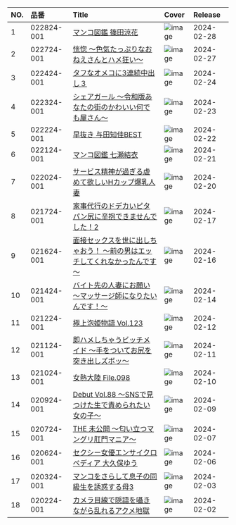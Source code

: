 |NO.|品番|Title|Cover|Release|
|:---|:---|:---|:---|:---|
1|022824-001|[マンコ図鑑 篠田涼花](https://www.avmoive.top/index.php/archives/35162/)|![image](https://www.caribbeancom.com/moviepages/022824-001/images/l_l.jpg)|2024-02-28
2|022724-001|[恍惚 ～色気たっぷりなおねえさんとハメ狂い～](https://www.avmoive.top/index.php/archives/35004/)|![image](https://www.caribbeancom.com/moviepages/022724-001/images/l_l.jpg)|2024-02-27
3|022424-001|[タフなオメコに3連続中出し３](https://www.avmoive.top/index.php/archives/35005/)|![image](https://www.caribbeancom.com/moviepages/022424-001/images/l_l.jpg)|2024-02-24
4|022324-001|[シェアガール ～令和版あなたの街のかわいい何でも屋さん～](https://www.avmoive.top/index.php/archives/35006/)|![image](https://www.caribbeancom.com/moviepages/022324-001/images/l_l.jpg)|2024-02-23
5|022224-001|[早抜き 与田知佳BEST](https://www.avmoive.top/index.php/archives/35007/)|![image](https://www.caribbeancom.com/moviepages/022224-001/images/l_l.jpg)|2024-02-22
6|022124-001|[マンコ図鑑 七瀬結衣](https://www.avmoive.top/index.php/archives/35163/)|![image](https://www.caribbeancom.com/moviepages/022124-001/images/l_l.jpg)|2024-02-21
7|022024-001|[サービス精神が過ぎる虐めて欲しいHカップ爆乳人妻](https://www.avmoive.top/index.php/archives/35008/)|![image](https://www.caribbeancom.com/moviepages/022024-001/images/l_l.jpg)|2024-02-20
8|021724-001|[家事代行のドデカいピタパン尻に辛抱できませんでした！2](https://www.avmoive.top/index.php/archives/35009/)|![image](https://www.caribbeancom.com/moviepages/021724-001/images/l_l.jpg)|2024-02-17
9|021624-001|[面接セックスを世に出しちゃおう！ ～前の男はエッチしてくれなかったんです～](https://www.avmoive.top/index.php/archives/35010/)|![image](https://www.caribbeancom.com/moviepages/021624-001/images/l_l.jpg)|2024-02-16
10|021424-001|[バイト先の人妻にお願い ～マッサージ師になりたいんです！～](https://www.avmoive.top/index.php/archives/35011/)|![image](https://www.caribbeancom.com/moviepages/021424-001/images/l_l.jpg)|2024-02-14
11|021224-001|[極上泡姫物語 Vol.123](https://www.avmoive.top/index.php/archives/35012/)|![image](https://www.caribbeancom.com/moviepages/021224-001/images/l_l.jpg)|2024-02-12
12|021124-001|[即ハメしちゃうビッチメイド ～手をついてお尻を突き出しズボッ～](https://www.avmoive.top/index.php/archives/35013/)|![image](https://www.caribbeancom.com/moviepages/021124-001/images/l_l.jpg)|2024-02-11
13|021024-001|[女熱大陸 File.098](https://www.avmoive.top/index.php/archives/35014/)|![image](https://www.caribbeancom.com/moviepages/021024-001/images/l_l.jpg)|2024-02-10
14|020924-001|[Debut Vol.88 〜SNSで見つけた生で責められたい女の子〜](https://www.avmoive.top/index.php/archives/35015/)|![image](https://www.caribbeancom.com/moviepages/020924-001/images/l_l.jpg)|2024-02-09
15|020724-001|[THE 未公開 ～匂い立つマングリ肛門マニア～](https://www.avmoive.top/index.php/archives/35164/)|![image](https://www.caribbeancom.com/moviepages/020724-001/images/l_l.jpg)|2024-02-07
16|020624-001|[セクシー女優エンサイクロペディア 大久保ゆう](https://www.avmoive.top/index.php/archives/35016/)|![image](https://www.caribbeancom.com/moviepages/020624-001/images/l_l.jpg)|2024-02-06
17|020324-001|[マンコをさらして息子の同級生を誘惑する母3](https://www.avmoive.top/index.php/archives/35017/)|![image](https://www.caribbeancom.com/moviepages/020324-001/images/l_l.jpg)|2024-02-03
18|020224-001|[カメラ目線で隠語を囁きながら乱れるアクメ地獄](https://www.avmoive.top/index.php/archives/35018/)|![image](https://www.caribbeancom.com/moviepages/020224-001/images/l_l.jpg)|2024-02-02